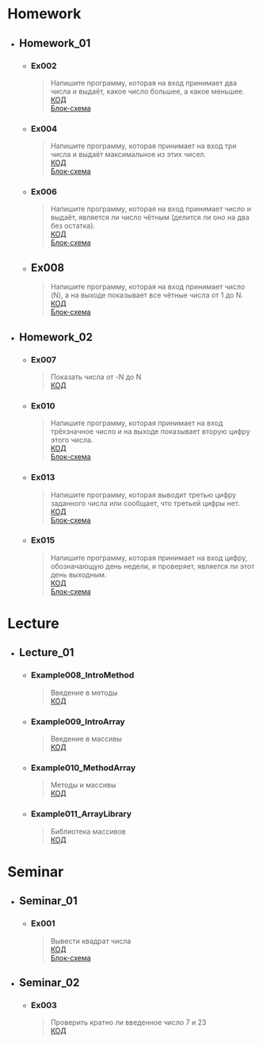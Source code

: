 # Homework

- ## Homework_01

    - ### Ex002
        > Напишите программу, которая на вход принимает два числа и выдаёт, какое число большее, а какое меньшее.<br>
        [КОД](Homework/Homework_01/Ex002/Program.cs)<br>
        [Блок-схема](Homework/Homework_01/Ex002/diagram.drawio.png)

    - ### Ex004
        > Напишите программу, которая принимает на вход три числа и выдаёт максимальное из этих чисел.<br>
        [КОД](Homework/Homework_01/Ex004/Program.cs)<br>
        [Блок-схема](Homework/Homework_01/Ex004/diagram.drawio.png)

    - ### Ex006
        > Напишите программу, которая на вход принимает число и выдаёт, является ли число чётным (делится ли оно на два без остатка). <br>
        [КОД](Homework/Homework_01/Ex006/Program.cs)<br>
        [Блок-схема](Homework/Homework_01/Ex006/diagram.drawio.png)

    - ## Ex008
        > Напишите программу, которая на вход принимает число (N), а на выходе показывает все чётные числа от 1 до N. <br>
        [КОД](Homework/Homework_01/Ex008/Program.cs)<br>
        [Блок-схема](Homework/Homework_01/Ex008/diagram.drawio.png)

- ## Homework_02

    - ### Ex007
        > Показать числа от -N до N<br>
        [КОД](Homework/Homework_02/Ex007/Program.cs)

    - ### Ex010
        > Напишите программу, которая принимает на вход трёхзначное число и на выходе показывает вторую цифру этого числа.<br>
        [КОД](Homework/Homework_02/Ex010/Program.cs)<br>
        [Блок-схема](Homework/Homework_02/Ex010/diagram.drawio.png)

    - ### Ex013
        > Напишите программу, которая выводит третью цифру заданного числа или сообщает, что третьей цифры нет.<br>
        [КОД](Homework/Homework_02/Ex013/Program.cs)<br>
        [Блок-схема](Homework/Homework_02/Ex013/diagram.drawio.png)

    - ### Ex015
        > Напишите программу, которая принимает на вход цифру, обозначающую день недели, и проверяет, является ли этот день выходным.<br>
        [КОД](Homework/Homework_02/Ex015/Program.cs)<br>
        [Блок-схема](Homework/Homework_02/Ex015/diagram.drawio.png)

# Lecture

- ## Lecture_01

    - ### Example008_IntroMethod

        > Введение в методы<br>
        [КОД](Lecture/Lecture_02/Example008_IntroMethod/Program.cs)

    - ### Example009_IntroArray

        > Введение в массивы<br>
        [КОД](Lecture/Lecture_02/Example009_IntroArray/Program.cs)

    - ### Example010_MethodArray

        > Методы и массивы<br>
        [КОД](Lecture/Lecture_02/Example010_MethodArray/Program.cs)

    - ### Example011_ArrayLibrary

        > Библиотека массивов<br>
        [КОД](Lecture/Lecture_02/Example010_MethodArray/Program.cs)


# Seminar

- ## Seminar_01

    - ### Ex001

        > Вывести квадрат числа<br>
        [КОД](Seminar/Seminar_01/Ex001/Program.cs)<br>
        [Блок-схема](Seminar/Seminar_01/Ex001/diagram.drawio.png)

- ## Seminar_02

    - ### Ex003

        > Проверить кратно ли введенное число 7 и 23<br>
        [КОД](Seminar/Seminar_02/Ex003/Program.cs)